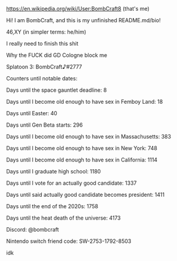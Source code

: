 https://en.wikipedia.org/wiki/User:BombCraft8 (that's me)

Hi! I am BombCraft, and this is my unfinished README.md/bio!

46,XY (in simpler terms: he/him)

I really need to finish this shit

Why the FUCK did GD Cologne block me

Splatoon 3: BombCraft♪#2777

Counters until notable dates:

Days until the space gauntlet deadline: 8

Days until I become old enough to have sex in Femboy Land: 18

Days until Easter: 40

Days until Gen Beta starts: 296

Days until I become old enough to have sex in Massachusetts: 383

Days until I become old enough to have sex in New York: 748

Days until I become old enough to have sex in California: 1114

Days until I graduate high school: 1180

Days until I vote for an actually good candidate: 1337

Days until said actually good candidate becomes president: 1411

Days until the end of the 2020s: 1758

Days until the heat death of the universe: 4173

Discord: @bombcraft

Nintendo switch friend code: SW-2753-1792-8503

idk
